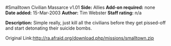 #Smalltown Civilian Massarce v1.01
**Side:** Allies
**Add-on required:** none
**Date added:** 15-Mar-2003
**Author:** Tim Webster
**Staff rating:** n/a

**Description:** Simple really, just kill all the civilians before they get pissed-off and start detonating their suicide bombs.

Original Link:http://ra.afraid.org/download.php/missions/smalltown.zip
